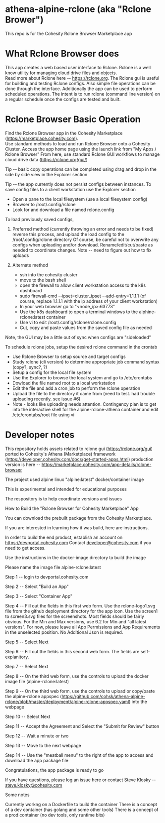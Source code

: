 # athena-alpine-rclone (aka "Rclone Brower")

This repo is for the Cohesity Rclone Browser Marketplace app

# What Rclone Browser does
This app creates a web based user interface to Rclone.  Rclone is a well know utility for managing cloud drive files and objects.  
Read more about Rclone here -- https://rclone.org.  The Rclone gui is useful for building and testing Rclone configs.  Also simple file
operations can be done through the interface.  Additionally the app can be used to perform scheduled operations.  The intent is to run 
rclone (command line version) on a regular schedule once the configs are tested and built.

# Rclone Browser Basic Operation
Find the Rclone Browser app in the Cohesity Marketplace (https://marketplace.cohesity.com).  
Use standard methods to load and run Rclone Browser onto a Cohesity Cluster.
Access the app home page using the launch link from "My Apps / Rclone Browser"
From here, use standard Rclone GUI workflows to manage cloud drive data (https://rclone.org/gui/)

Tip -- basic copy operations can be completed using drag and drop in the side by side view in the Explorer section

Tip -- the app currently does not persist configs between instances.
To save config files to a client workstation use the Explorer section
* Open a pane to the local filesystem (use a local filesystem config)
* Browser to /root/.config/rclone
* Look for and download a file named rclone.config

To load previously saved configs, 
1. Preferred method (currently throwing an error and needs to be fixed) reverse this process, and upload the load config to the /root/.config/rclone directory
Of course, be careful not to overwrite any configs when uploading and/or download.  Rename/edit/cut/paste as needed to
coordinate changes.  Note -- need to figure out how to fix uploads

1. Alternate method
     * ssh into the cohesity cluster
     * move to the bash shell
     * open the firewall to allow client workstation access to the k8s dashboard
     * sudo firewall-cmd --ipset=cluster_ipset --add-entry=1.1.1.1  (of course, replace 1.1.1.1 with the ip address of your client workstation)
     * In your web browser go to "<node_ip>:63773"
     * Use the k8s dashboard to open a terminal windows to the alphine-rclone:latest container
     * Use vi to edit /root/.config/rclone/rclone.config
     * Cut, copy and paste values from the saved config file as needed

Note, the GUI may be a little out of sync when configs are "sideloaded"

To schedule rclone jobs, setup the desired rclone command in the crontab

* Use Rclone Browser to setup source and target configs
* Study rclone (cli version) to determine appropriate job command syntax (copy?, sync?, ?)
* Setup a config for the local file system
* Use the Explorer to browse the local system and go to /etc/crontabs
* Dowload the file named root to a local workstation
* Edit the file and add a cron job to perform the rclone operation
* Upload the file to the directory it came from (need to test.  had trouble uploading recently.  see issue #6)
* Note - looks like uploading needs attention. Contingency plan is to get into the interactive shell 
for the alpine-rclone-athena container and edit /etc/crontabs/root file using vi

# Developer notes
This repository holds assets related to rclone gui (https://rclone.org/gui) 
ported to Cohesity's Athena (Marketplace) framework (https://developer.cohesity.com/docs/get-started-apps.html)
production version is here -- https://marketplace.cohesity.com/app-details/rclone-browser

The project used alpine linux "alpine:latest" docker/container image

This is experimental and intended for educational purposes

The respository is to help coordinate versions and issues

How to Build the "Rclone Browser for Cohesity Marketplace" App

You can download the prebuilt package from the Cohesity Marketplace.

If you are interested in learning how it was build, here are instructions.

In order to build the end product, establish an account on https://devportal.cohesity.com
Contact developer@cohesity.com if you need to get access.

Use the instructions in the docker-image directory to build the image

Please name the image file alpine-rclone:latest

Step 1 -- login to devportal.cohesity.com

Step 2 -- Select "Build an App"

Step 3 -- Select "Container App"

Step 4 -- Fill out the fields in this first web form.  Use the rclone-logo1.svg file from the github deployment directory for the app icon.  Use the screen1 to screen3.svg files for the screenshots.  Most fields should be fairly obvious.  For the Min and Max versions, use 6.2 for Min and "all latest versions".  For now, please leave all App Permissions and App Requirements in the unselected position.  No Additional Json is required.

Step 5 -- Select Next

Step 6 -- Fill out the fields in this second web form.  The fields are self-explanitory.

Step 7 -- Select Next

Step 8 -- On the third web form, use the controls to upload the docker image file (alpine-rclone:latest)

Step 9 -- On the third web form, use the controls to upload or copy/paste the alpine-rclone appspec (https://github.com/cohsk/athena-alpine-rclone/blob/master/deployment/alpine-rclone-appspec.yaml) into the webpage

Step 10 -- Select Next

Step 11 -- Accept the Agreement and Select the "Submit for Review" button

Step 12 -- Wait a minute or two

Step 13 -- Move to the next webpage

Step 14 -- Use the "meatball menu" to the right of the app to access and download the app package file

Congratulations, the app package is ready to go

If you have questions, please log an issue here or contact Steve Klosky -- steve.klosky@cohesity.com

Some notes

Currently workng on a Dockerfile to build the container
There is a concept of a dev container (has golang and some other tools)
There is a concept of a prod container (no dev tools, only runtime bits)
